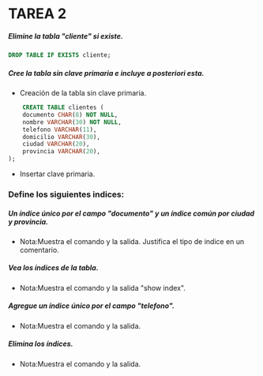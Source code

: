 # TAREA 2

##### Elimine la tabla "cliente" si existe.

```sql
DROP TABLE IF EXISTS cliente;
```

##### Cree la tabla sin clave primaria e incluye a posteriori esta.

- Creación de la tabla sin clave primaria.

```sql
    CREATE TABLE clientes (
    documento CHAR(8) NOT NULL,
    nombre VARCHAR(30) NOT NULL,
    telefono VARCHAR(11),    
    domicilio VARCHAR(30),
    ciudad VARCHAR(20),
    provincia VARCHAR(20),
);
```

- Insertar clave primaria.

### Define los siguientes indices:

##### Un índice único por el campo "documento" y un índice común por ciudad y provincia.

- Nota:Muestra el comando y la salida. Justifica el tipo de indice en un comentario.

##### Vea los índices de la tabla.

- Nota:Muestra el comando y la salida "show index".

##### Agregue un índice único por el campo "telefono".

- Nota:Muestra el comando y la salida.

##### Elimina los índices.

- Nota:Muestra el comando y la salida.